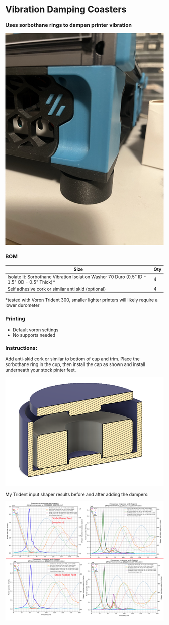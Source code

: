 # Vibration Damping Coasters
 ### Uses sorbothane rings to dampen printer vibration 

<img src="./Images/installed.jpeg" width=600>

### BOM

Size | Qty
--- | ---
Isolate It: Sorbothane Vibration Isolation Washer 70 Duro (0.5" ID - 1.5" OD - 0.5" Thick)* | 4
Self adhesive cork or similar anti skid (optional) | 4

*tested with Voron Trident 300, smaller lighter printers will likely require a lower durometer

### Printing
  * Default voron settings
  * No supports needed

### Instructions:
 
Add anti-skid cork or similar to bottom of cup and trim.  Place the sorbothane ring in the cup, then install the cap as shown and install underneath your stock pinter feet.   



<img src="./Images/sorbothane damper1.png" width=800>

My Trident input shaper results before and after adding the dampers: 

<img src="./Images/Sorbothane_IS_result_Trident.png" width=800>

